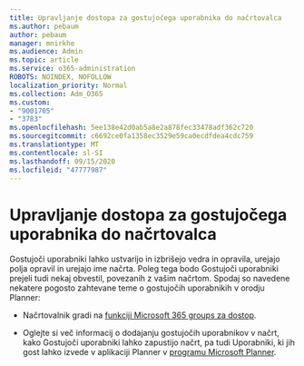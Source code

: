 ```yaml
---
title: Upravljanje dostopa za gostujočega uporabnika do načrtovalca
ms.author: pebaum
author: pebaum
manager: mnirkhe
ms.audience: Admin
ms.topic: article
ms.service: o365-administration
ROBOTS: NOINDEX, NOFOLLOW
localization_priority: Normal
ms.collection: Adm_O365
ms.custom:
- "9001705"
- "3783"
ms.openlocfilehash: 5ee138e42d0ab5a8e2a878fec33478adf362c720
ms.sourcegitcommit: c6692ce0fa1358ec3529e59ca0ecdfdea4cdc759
ms.translationtype: MT
ms.contentlocale: sl-SI
ms.lasthandoff: 09/15/2020
ms.locfileid: "47777987"
---
```

# <a name="manage-guest-user-access-to-planner"></a>Upravljanje dostopa za gostujočega uporabnika do načrtovalca

Gostujoči uporabniki lahko ustvarijo in izbrišejo vedra in opravila, urejajo polja opravil in urejajo ime načrta. Poleg tega bodo Gostujoči uporabniki prejeli tudi nekaj obvestil, povezanih z vašim načrtom. Spodaj so navedene nekatere pogosto zahtevane teme o gostujočih uporabnikih v orodju Planner:

- Načrtovalnik gradi na [funkciji Microsoft 365 groups za dostop](https://support.office.com/article/Adding-guests-to-Office-365-Groups-bfc7a840-868f-4fd6-a390-f347bf51aff6). 

- Oglejte si več informacij o dodajanju gostujočih uporabnikov v načrt, kako Gostujoči uporabniki lahko zapustijo načrt, pa tudi Uporabniki, ki jih gost lahko izvede v aplikaciji Planner v [programu Microsoft Planner](https://support.office.com/article/Guest-access-in-Microsoft-Planner-cc5d7f96-dced-4da4-ab62-08c72d9759c6).
